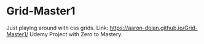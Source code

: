 # Grid-Master1
Just playing around with css grids.
Link: https://aaron-dolan.github.io/Grid-Master1/
Udemy Project with Zero to Mastery.
